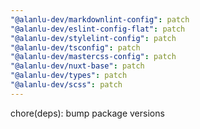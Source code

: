 ```yaml
---
"@alanlu-dev/markdownlint-config": patch
"@alanlu-dev/eslint-config-flat": patch
"@alanlu-dev/stylelint-config": patch
"@alanlu-dev/tsconfig": patch
"@alanlu-dev/mastercss-config": patch
"@alanlu-dev/nuxt-base": patch
"@alanlu-dev/types": patch
"@alanlu-dev/scss": patch
---
```


chore(deps): bump package versions
